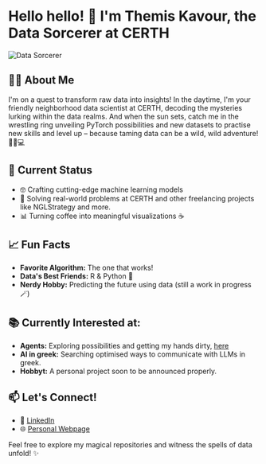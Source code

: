 # Hello hello! 👋 I'm Themis Kavour, the Data Sorcerer at CERTH

![Data Sorcerer](https://media.giphy.com/media/h408T6Y5GfmXBKW62l/giphy.gif)

## 🧙‍♂️ About Me

I'm on a quest to transform raw data into insights! In the daytime, I'm your friendly neighborhood data scientist at CERTH, decoding the mysteries lurking within the data realms. And when the sun sets, catch me in the wrestling ring unveiling PyTorch possibilities and new datasets to practise new skills and level up – because taming data can be a wild, wild adventure! 🌌🐼💻

## 🚀 Current Status

- 🤓 Crafting cutting-edge machine learning models
- 💼 Solving real-world problems at CERTH and other freelancing projects like NGLStrategy and more.
- 📊 Turning coffee into meaningful visualizations ☕️ 

## 📈 Fun Facts

- **Favorite Algorithm:** The one that works!
- **Data's Best Friends:** R & Python 🐍
- **Nerdy Hobby:** Predicting the future using data (still a work in progress 🪄)

## 📚 Currently Interested at:
- **Agents:** Exploring possibilities and getting my hands dirty, [here](https://huggingface.co/learn/agents-course/unit0/introduction)
- **AI in greek:** Searching optimised ways to communicate with LLMs in greek.
- **Hobbyt:** A personal project soon to be announced properly.

## 📫 Let's Connect!

- 💼 [LinkedIn](https://www.linkedin.com/in/themis-kavour/)
- 🌐 [Personal Webpage](https://kavourei.github.io)

Feel free to explore my magical repositories and witness the spells of data unfold! ✨
